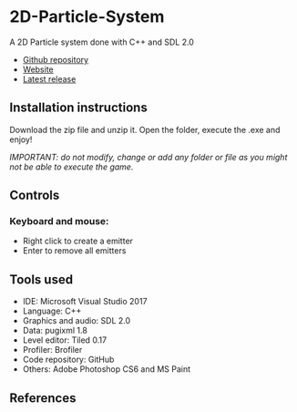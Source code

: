 # 2D-Particle-System

A 2D Particle system done with C++ and SDL 2.0

* [Github repository](https://github.com/nintervik/2D-Particle-System)  
* [Website](https://nintervik.github.io/2D-Particle-System/)
* [Latest release](https://github.com/nintervik/2D-Particle-System/releases)

## Installation instructions

Download the zip file and unzip it. Open the folder, execute the .exe and enjoy!

_IMPORTANT: do not modify, change or add any folder or file as you might not be able to execute the game._

## Controls

### Keyboard and mouse:

- Right click to create a emitter
- Enter to remove all emitters


## Tools used
* IDE: Microsoft Visual Studio 2017
* Language: C++
* Graphics and audio: SDL 2.0
* Data: pugixml 1.8
* Level editor: Tiled 0.17
* Profiler: Brofiler
* Code repository: GitHub
* Others: Adobe Photoshop CS6 and MS Paint

## References


